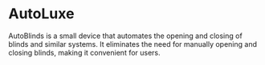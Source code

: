 # AutoLuxe
AutoBlinds is a small device that automates the opening and closing of blinds and similar systems. It eliminates the need for manually opening and closing blinds, making it convenient for users.
